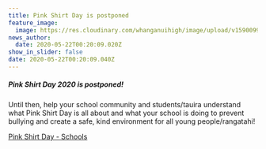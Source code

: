 ```yaml
---
title: Pink Shirt Day is postponed
feature_image:
  image: https://res.cloudinary.com/whanganuihigh/image/upload/v1590099930/Events/Pink_shirt_day_22_may_2020_postponed.jpg
news_author:
  date: 2020-05-22T00:20:09.020Z
show_in_slider: false
date: 2020-05-22T00:20:09.040Z
---
```

##### Pink Shirt Day 2020 is postponed!

Until then, help your school community and students/tauira understand what Pink Shirt Day is all about and what your school is doing to prevent bullying and create a safe, kind environment for all young people/rangatahi!


[Pink Shirt Day - Schools](https://www.pinkshirtday.org.nz/schools/)